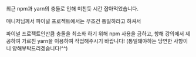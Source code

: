 최근 npm과 yarn의 충돌로 인해 미친듯 시간 잡아먹었습니다.

매니저님께서 파이널 프로젝트에서는 무조건 통일하라고 하셔서

파이널 프로젝트인만큼 충돌을 최소화 하기 위해 npm 사용을 금하고, 항해 강의에서 제공하여 가르친 yarn을 이용하여 작업해주시기 바랍니다! (통일돼야하는 당연한 사항이니 양해부탁드리겠습니다!^^)
